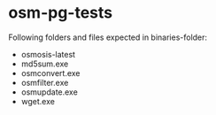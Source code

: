 osm-pg-tests
============

Following folders and files expected in binaries-folder:
<ul>
  <li>osmosis-latest</li>
  <li>md5sum.exe</li>
  <li>osmconvert.exe</li>
  <li>osmfilter.exe</li>
  <li>osmupdate.exe</li>
  <li>wget.exe</li>
</ul>  
